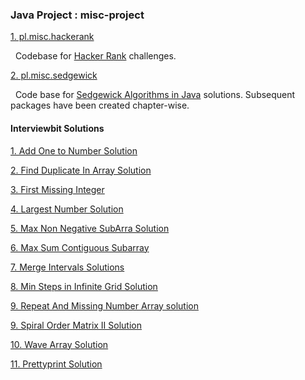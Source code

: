 <h3>Java Project : misc-project</h3>

<p><a href="https://github.com/pallavJha/misc-project/tree/master/src/main/java/pl/misc/hackerank">1. pl.misc.hackerank</a><p>
&nbsp;&nbsp;Codebase for <a href="https://www.hackerrank.com/ObiWan_Pallav"> Hacker Rank</a> challenges.

<p><a href="https://github.com/pallavJha/misc-project/tree/master/src/main/java/pl/misc/sedgewick">2. pl.misc.sedgewick</a></p>
&nbsp;&nbsp;Code base for <a href="http://algs4.cs.princeton.edu/home/">Sedgewick Algorithms in Java</a> solutions. Subsequent packages have been created chapter-wise.



<h4>Interviewbit Solutions</h4>
<a href="https://github.com/pallavJha/misc-project/blob/master/src/main/java/pl/misc/interviewbit/arrays/AddOneToNumber.java">1. Add One to Number Solution</a>


<a href="https://github.com/pallavJha/misc-project/blob/master/src/main/java/pl/misc/interviewbit/arrays/FindDuplicateInArray.java">2. Find Duplicate In Array Solution</a>

<a href="https://github.com/pallavJha/misc-project/blob/master/src/main/java/pl/misc/interviewbit/arrays/FirstMissingInteger.java">3. First Missing Integer</a>

<a href="https://github.com/pallavJha/misc-project/blob/master/src/main/java/pl/misc/interviewbit/arrays/LargestNumber.java">4. Largest Number Solution</a>

<a href="https://github.com/pallavJha/misc-project/blob/master/src/main/java/pl/misc/interviewbit/arrays/MaxNonNegativeSubArray.java">5. Max Non Negative SubArra Solution</a>

<a href="https://github.com/pallavJha/misc-project/blob/master/src/main/java/pl/misc/interviewbit/arrays/MaximumSumArray.java">6. Max Sum Contiguous Subarray</a>

<a href="https://github.com/pallavJha/misc-project/blob/master/src/main/java/pl/misc/interviewbit/arrays/MergeIntervals.java">7. Merge Intervals Solutions</a>

<a href="https://github.com/pallavJha/misc-project/blob/master/src/main/java/pl/misc/interviewbit/arrays/MinStepsInInfiniteGrid.java">8. Min Steps in Infinite Grid Solution</a>

<a href="https://github.com/pallavJha/misc-project/blob/master/src/main/java/pl/misc/interviewbit/arrays/RepeatAndMissingNumberArray.java">9. Repeat And Missing Number Array solution</a>

<a href="https://github.com/pallavJha/misc-project/blob/master/src/main/java/pl/misc/interviewbit/arrays/SpiralOrderMatrix2.java">9. Spiral Order Matrix II Solution</a>

<a href="https://github.com/pallavJha/misc-project/blob/master/src/main/java/pl/misc/interviewbit/arrays/WaveArray.java">10. Wave Array Solution</a>

<a href="https://github.com/pallavJha/misc-project/blob/master/src/main/java/pl/misc/interviewbit/checkpoints/Prettyprint.java">11. Prettyprint Solution</a>


